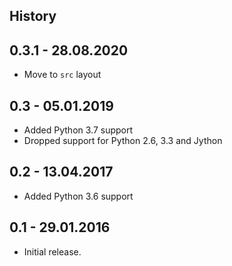 History
-------

0.3.1 - 28.08.2020
----------------

- Move to `src` layout

0.3 - 05.01.2019
----------------

* Added Python 3.7 support
* Dropped support for Python 2.6, 3.3 and Jython

0.2 - 13.04.2017
----------------

* Added Python 3.6 support

0.1 - 29.01.2016
----------------

* Initial release.
